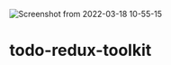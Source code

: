 ![Screenshot from 2022-03-18 10-55-15](https://user-images.githubusercontent.com/95620433/158959717-d7b87dc2-8956-4048-805d-217ed3972283.png)
# todo-redux-toolkit
